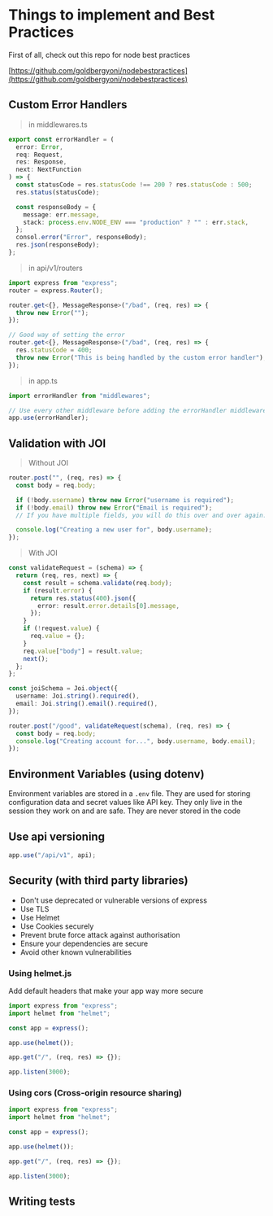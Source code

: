 # Things to implement and Best Practices

First of all, check out this repo for node best practices

[https://github.com/goldbergyoni/nodebestpractices](https://github.com/goldbergyoni/nodebestpractices)

## Custom Error Handlers

> in middlewares.ts

```ts
export const errorHandler = (
  error: Error,
  req: Request,
  res: Response,
  next: NextFunction
) => {
  const statusCode = res.statusCode !== 200 ? res.statusCode : 500;
  res.status(statusCode);

  const responseBody = {
    message: err.message,
    stack: process.env.NODE_ENV === "production" ? "" : err.stack,
  };
  consol.error("Error", responseBody);
  res.json(responseBody);
};
```

> in api/v1/routers

```ts
import express from "express";
router = express.Router();

router.get<{}, MessageResponse>("/bad", (req, res) => {
  throw new Error("");
});

// Good way of setting the error
router.get<{}, MessageResponse>("/bad", (req, res) => {
  res.statusCode = 400;
  throw new Error("This is being handled by the custom error handler");
});
```

> in app.ts

```ts
import errorHandler from "middlewares";

// Use every other middleware before adding the errorHandler middleware
app.use(errorHandler);
```

## Validation with JOI

> Without JOI

```ts
router.post("", (req, res) => {
  const body = req.body;

  if (!body.username) throw new Error("username is required");
  if (!body.email) throw new Error("Email is required");
  // If you have multiple fields, you will do this over and over again...

  console.log("Creating a new user for", body.username);
});
```

> With JOI

```ts
const validateRequest = (schema) => {
  return (req, res, next) => {
    const result = schema.validate(req.body);
    if (result.error) {
      return res.status(400).json({
        error: result.error.details[0].message,
      });
    }
    if (!request.value) {
      req.value = {};
    }
    req.value["body"] = result.value;
    next();
  };
};

const joiSchema = Joi.object({
  username: Joi.string().required(),
  email: Joi.string().email().required(),
});

router.post("/good", validateRequest(schema), (req, res) => {
  const body = req.body;
  console.log("Creating account for...", body.username, body.email);
});
```

## Environment Variables (using dotenv)

Environment variables are stored in a `.env` file. They are used for storing configuration data and secret values like API key.
They only live in the session they work on and are safe. They are never stored in the code

## Use api versioning

```ts
app.use("/api/v1", api);
```

## Security (with third party libraries)

- Don't use deprecated or vulnerable versions of express
- Use TLS
- Use Helmet
- Use Cookies securely
- Prevent brute force attack against authorisation
- Ensure your dependencies are secure
- Avoid other known vulnerabilities

### Using helmet.js

Add default headers that make your app way more secure

```ts
import express from "express";
import helmet from "helmet";

const app = express();

app.use(helmet());

app.get("/", (req, res) => {});

app.listen(3000);
```

### Using cors (Cross-origin resource sharing)

```ts
import express from "express";
import helmet from "helmet";

const app = express();

app.use(helmet());

app.get("/", (req, res) => {});

app.listen(3000);
```

## Writing tests

